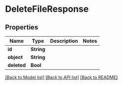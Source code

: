 # DeleteFileResponse

## Properties
Name | Type | Description | Notes
------------ | ------------- | ------------- | -------------
**id** | **String** |  | 
**object** | **String** |  | 
**deleted** | **Bool** |  | 

[[Back to Model list]](../README.md#documentation-for-models) [[Back to API list]](../README.md#documentation-for-api-endpoints) [[Back to README]](../README.md)


